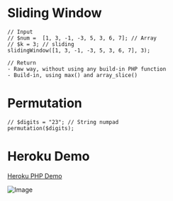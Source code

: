 # Sliding Window

```
// Input
// $num =  [1, 3, -1, -3, 5, 3, 6, 7]; // Array
// $k = 3; // sliding
slidingWindow([1, 3, -1, -3, 5, 3, 6, 7], 3);

// Return
- Raw way, without using any build-in PHP function
- Build-in, using max() and array_slice()
```

# Permutation

```
// $digits = "23"; // String numpad
permutation($digits);
```

# Heroku Demo

[Heroku PHP Demo](https://php-demo-bao.herokuapp.com/)

![Image](https://i.imgur.com/u6GbFXB.png)
